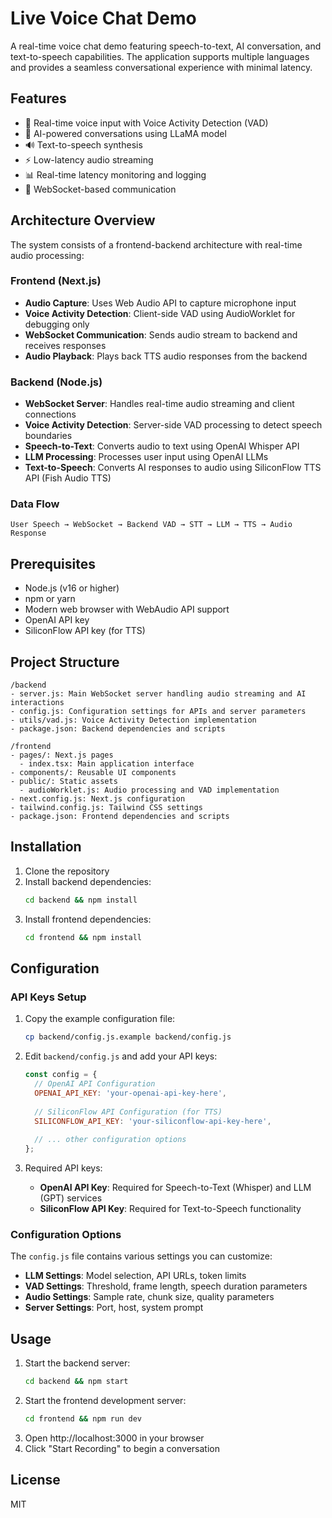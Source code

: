 # Live Voice Chat Demo

A real-time voice chat demo featuring speech-to-text, AI conversation, and text-to-speech capabilities. The application supports multiple languages and provides a seamless conversational experience with minimal latency.

## Features

- 🎤 Real-time voice input with Voice Activity Detection (VAD)
- 🤖 AI-powered conversations using LLaMA model
- 🔊 Text-to-speech synthesis
- ⚡ Low-latency audio streaming
- 📊 Real-time latency monitoring and logging
- 🎯 WebSocket-based communication

## Architecture Overview

The system consists of a frontend-backend architecture with real-time audio processing:

### Frontend (Next.js)
- **Audio Capture**: Uses Web Audio API to capture microphone input
- **Voice Activity Detection**: Client-side VAD using AudioWorklet for debugging only
- **WebSocket Communication**: Sends audio stream to backend and receives responses
- **Audio Playback**: Plays back TTS audio responses from the backend

### Backend (Node.js)
- **WebSocket Server**: Handles real-time audio streaming and client connections
- **Voice Activity Detection**: Server-side VAD processing to detect speech boundaries
- **Speech-to-Text**: Converts audio to text using OpenAI Whisper API
- **LLM Processing**: Processes user input using OpenAI LLMs
- **Text-to-Speech**: Converts AI responses to audio using SiliconFlow TTS API (Fish Audio TTS)

### Data Flow
```
User Speech → WebSocket → Backend VAD → STT → LLM → TTS → Audio Response
```

## Prerequisites

- Node.js (v16 or higher)
- npm or yarn
- Modern web browser with WebAudio API support
- OpenAI API key
- SiliconFlow API key (for TTS)

## Project Structure

```
/backend
- server.js: Main WebSocket server handling audio streaming and AI interactions
- config.js: Configuration settings for APIs and server parameters
- utils/vad.js: Voice Activity Detection implementation
- package.json: Backend dependencies and scripts
```

```
/frontend
- pages/: Next.js pages
  - index.tsx: Main application interface
- components/: Reusable UI components
- public/: Static assets
  - audioWorklet.js: Audio processing and VAD implementation
- next.config.js: Next.js configuration
- tailwind.config.js: Tailwind CSS settings
- package.json: Frontend dependencies and scripts
```

## Installation

1. Clone the repository
2. Install backend dependencies: 
   ```bash
   cd backend && npm install
   ```
3. Install frontend dependencies: 
   ```bash
   cd frontend && npm install
   ```

## Configuration

### API Keys Setup

1. Copy the example configuration file:
   ```bash
   cp backend/config.js.example backend/config.js
   ```

2. Edit `backend/config.js` and add your API keys:
   ```javascript
   const config = {
     // OpenAI API Configuration
     OPENAI_API_KEY: 'your-openai-api-key-here',
     
     // SiliconFlow API Configuration (for TTS)
     SILICONFLOW_API_KEY: 'your-siliconflow-api-key-here',
     
     // ... other configuration options
   };
   ```

3. Required API keys:
   - **OpenAI API Key**: Required for Speech-to-Text (Whisper) and LLM (GPT) services
   - **SiliconFlow API Key**: Required for Text-to-Speech functionality

### Configuration Options

The `config.js` file contains various settings you can customize:

- **LLM Settings**: Model selection, API URLs, token limits
- **VAD Settings**: Threshold, frame length, speech duration parameters
- **Audio Settings**: Sample rate, chunk size, quality parameters
- **Server Settings**: Port, host, system prompt

## Usage

1. Start the backend server: 
   ```bash
   cd backend && npm start
   ```
2. Start the frontend development server: 
   ```bash
   cd frontend && npm run dev
   ```
3. Open http://localhost:3000 in your browser
4. Click "Start Recording" to begin a conversation

## License

MIT


